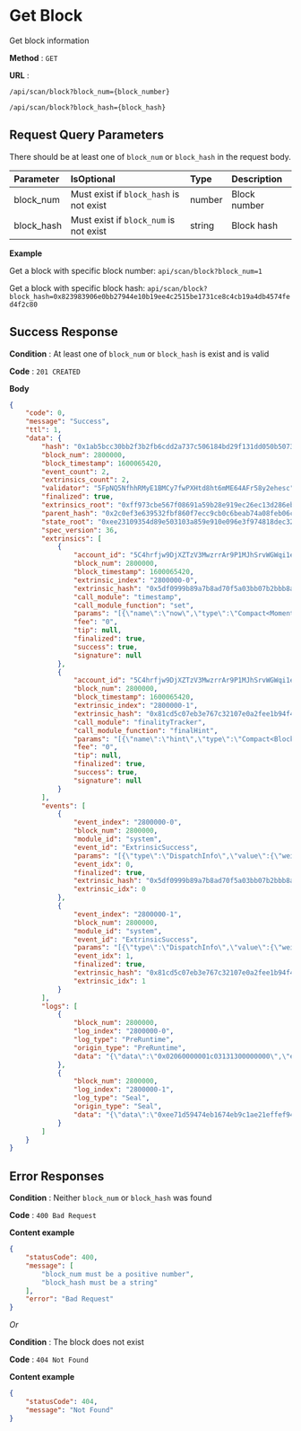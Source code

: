 # Get Block

Get block information

**Method** : `GET`

**URL** : 

`/api/scan/block?block_num={block_number}`

`/api/scan/block?block_hash={block_hash}`


## Request Query Parameters

There should be at least one of `block_num` or `block_hash` in the request body.

| Parameter | IsOptional | Type | Description |
|:----------|:---|:-----|:------------|
|block_num|Must exist if `block_hash` is not exist|number|Block number|
|block_hash|Must exist if `block_num` is not exist|string|Block hash|

**Example** 

Get a block with specific block number: `api/scan/block?block_num=1`

Get a block with specific block hash: `api/scan/block?block_hash=0x823983906e0bb27944e10b19ee4c2515be1731ce8c4cb19a4db4574fed4f2c80`


## Success Response

**Condition** : At least one of `block_num` or `block_hash` is exist and is valid

**Code** : `201 CREATED`

**Body**

```json
{
    "code": 0,
    "message": "Success",
    "ttl": 1,
    "data": {
        "hash": "0x1ab5bcc30bb2f3b2fb6cdd2a737c506184bd29f131dd050b5073990880d0a1ff",
        "block_num": 2800000,
        "block_timestamp": 1600065420,
        "event_count": 2,
        "extrinsics_count": 2,
        "validator": "5FpNQ5NfhhRMyE1BMCy7fwPXHtd8ht6mME64AFr58y2ehesc",
        "finalized": true,
        "extrinsics_root": "0xff973cbe567f08691a59b28e919ec26ec13d286eb5391c3cc366ded0072cf168",
        "parent_hash": "0x2c0ef3e639532fbf860f7ecc9cb0c6beab74a08feb06c7e292d013dc3199d892",
        "state_root": "0xee23109354d89e503103a859e910e096e3f974818dec32d70633b1bc2d0bf37c",
        "spec_version": 36,
        "extrinsics": [
            {
                "account_id": "5C4hrfjw9DjXZTzV3MwzrrAr9P1MJhSrvWGWqi1eSuyUpnhM",
                "block_num": 2800000,
                "block_timestamp": 1600065420,
                "extrinsic_index": "2800000-0",
                "extrinsic_hash": "0x5df0999b89a7b8ad70f5a03bb07b2bbb8ab55606278b5004e0779a7e52a883f0",
                "call_module": "timestamp",
                "call_module_function": "set",
                "params": "[{\"name\":\"now\",\"type\":\"Compact<Moment>\",\"value\":1600065420000}]",
                "fee": "0",
                "tip": null,
                "finalized": true,
                "success": true,
                "signature": null
            },
            {
                "account_id": "5C4hrfjw9DjXZTzV3MwzrrAr9P1MJhSrvWGWqi1eSuyUpnhM",
                "block_num": 2800000,
                "block_timestamp": 1600065420,
                "extrinsic_index": "2800000-1",
                "extrinsic_hash": "0x81cd5c07eb3e767c32107e0a2fee1b94f42c89dbf452435016ffd8c6cfcd412e",
                "call_module": "finalityTracker",
                "call_module_function": "finalHint",
                "params": "[{\"name\":\"hint\",\"type\":\"Compact<BlockNumber>\",\"value\":2799995}]",
                "fee": "0",
                "tip": null,
                "finalized": true,
                "success": true,
                "signature": null
            }
        ],
        "events": [
            {
                "event_index": "2800000-0",
                "block_num": 2800000,
                "module_id": "system",
                "event_id": "ExtrinsicSuccess",
                "params": "[{\"type\":\"DispatchInfo\",\"value\":{\"weight\":10000,\"class\":\"Operational\",\"paysFee\":true}}]",
                "event_idx": 0,
                "finalized": true,
                "extrinsic_hash": "0x5df0999b89a7b8ad70f5a03bb07b2bbb8ab55606278b5004e0779a7e52a883f0",
                "extrinsic_idx": 0
            },
            {
                "event_index": "2800000-1",
                "block_num": 2800000,
                "module_id": "system",
                "event_id": "ExtrinsicSuccess",
                "params": "[{\"type\":\"DispatchInfo\",\"value\":{\"weight\":10000,\"class\":\"Normal\",\"paysFee\":true}}]",
                "event_idx": 1,
                "finalized": true,
                "extrinsic_hash": "0x81cd5c07eb3e767c32107e0a2fee1b94f42c89dbf452435016ffd8c6cfcd412e",
                "extrinsic_idx": 1
            }
        ],
        "logs": [
            {
                "block_num": 2800000,
                "log_index": "2800000-0",
                "log_type": "PreRuntime",
                "origin_type": "PreRuntime",
                "data": "{\"data\":\"0x02060000001c03131300000000\",\"engine\":1161969986}"
            },
            {
                "block_num": 2800000,
                "log_index": "2800000-1",
                "log_type": "Seal",
                "origin_type": "Seal",
                "data": "{\"data\":\"0xee71d59474eb1674eb9c1ae21effef949a08fd3384992e3e6c9e495fda1a8a18de491b2e40caefdaf4918e294850bfa77c304eb02ded4718c58474e5be6aa087\",\"engine\":1161969986}"
            }
        ]
    }
}
```


## Error Responses

**Condition** : Neither `block_num` or `block_hash` was found

**Code** : `400 Bad Request`

**Content example**

```json
{
    "statusCode": 400,
    "message": [
        "block_num must be a positive number",
        "block_hash must be a string"
    ],
    "error": "Bad Request"
}
```

*Or*

**Condition** : The block does not exist

**Code** : `404 Not Found`

**Content example**

```json
{
    "statusCode": 404,
    "message": "Not Found"
}
```
